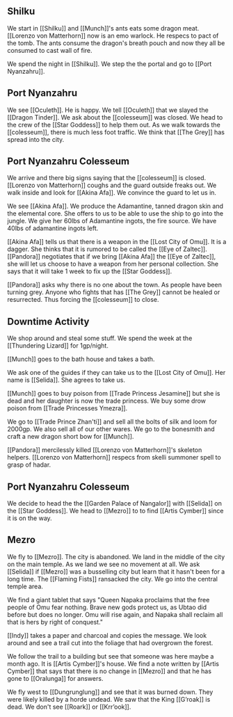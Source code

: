 ## Shilku

We start in [[Shilku]] and [[Munch]]'s ants eats some dragon meat. [[Lorenzo von Matterhorn]] now is an emo warlock. He respecs to pact of the tomb. The ants consume the dragon's breath pouch and now they all be consumed to cast wall of fire.

We spend the night in [[Shilku]]. We step the the portal and go to [[Port Nyanzahru]].

## Port Nyanzahru

We see [[Oculeth]]. He is happy. We tell [[Oculeth]] that we slayed the [[Dragon Tinder]]. We ask about the [[colesseum]] was closed. We head to the crew of the [[Star Goddess]] to help them out. As we walk towards the [[colesseum]], there is much less foot traffic. We think that [[The Grey]] has spread into the city. 

## Port Nyanzahru Colesseum

We arrive and there big signs saying that the [[colesseum]] is closed. [[Lorenzo von Matterhorn]] coughs and the guard outside freaks out. We walk inside and look for [[Akina Afa]]. We convince the guard to let us in.

We see [[Akina Afa]]. We produce the Adamantine, tanned dragon skin and the elemental core. She offers to us to be able to use the ship to go into the jungle. We give her 60lbs of Adamantine ingots, the fire source. We have 40lbs of adamantine ingots left. 

[[Akina Afa]] tells us that there is a weapon in the [[Lost City of Omu]]. It is a dagger. She thinks that it is rumored to be called the [[Eye of Zaltec]]. [[Pandora]] negotiates that if we bring [[Akina Afa]] the [[Eye of Zaltec]], she will let us choose to have a weapon from her personal collection. She says that it will take 1 week to fix up the [[Star Goddess]].

[[Pandora]] asks why there is no one about the town. As people have been turning grey. Anyone who fights that has [[The Grey]] cannot be healed or resurrected. Thus forcing the [[colesseum]] to close.

## Downtime Activity

We shop around and steal some stuff. We spend the week at the [[Thundering Lizard]] for 1gp/night.

[[Munch]] goes to the bath house and takes a bath.

We ask one of the guides if they can take us to the [[Lost City of Omu]]. Her name is [[Selida]]. She agrees to take us.

[[Munch]] goes to buy poison from [[Trade Princess Jesamine]] but she is dead and her daughter is now the trade princess. We buy some drow poison from  [[Trade Princesses Ymezra]].

We go to [[Trade Prince Zhan'ti]] and sell all the bolts of silk and loom for 2000gp. We also sell all of our other wares.  We go to the bonesmith and craft a new dragon short bow for [[Munch]].

[[Pandora]] mercilessly killed [[Lorenzo von Matterhorn]]'s skeleton helpers. [[Lorenzo von Matterhorn]] respecs from skelli summoner spell to grasp of hadar.

## Port Nyanzahru Colesseum

We decide to head the the [[Garden Palace of Nangalor]] with [[Selida]] on the [[Star Goddess]].  We head to [[Mezro]] to to find [[Artis Cymber]] since it is on the way.

## Mezro

We fly to [[Mezro]]. The city is abandoned. We land in the middle of the city on the main temple. As we land we see no movement at all. We ask [[Selida]] if [[Mezro]] was a busselling city but learn that it hasn't been for a long time. The [[Flaming Fists]] ransacked the city. We go into the central temple area.

We find a giant tablet that says "Queen Napaka proclaims that the free people of Omu fear nothing. Brave new gods protect us, as Ubtao did before but does no longer. Omu will rise again, and Napaka shall reclaim all that is hers by right of conquest."

[[Indy]] takes a paper and charcoal and copies the message. We look around and see a trail cut into the foliage that had overgrown the forest.

We follow the trail to a building but see that someone was here maybe a month ago. It is [[Artis Cymber]]'s house. We find a note written by [[Artis Cymber]] that says that there is no change in [[Mezro]] and that he has gone to [[Oralunga]] for answers.

We fly west to [[Dungrunglung]] and see that it was burned down. They were likely killed by a horde undead. We saw that the King [[G’roak]] is dead. We don't see [[Roark]] or [[Krr’ook]].